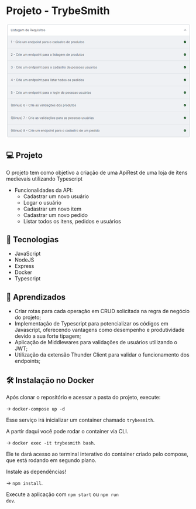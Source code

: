 # Projeto - TrybeSmith


![image](smith.png)


## 

## 💻 Projeto

O projeto tem como objetivo a criação de uma ApiRest de uma loja de itens medievais utilizando Typescript

* Funcionalidades da API: 
  - Cadastrar um novo usuário
  - Logar o usuário
  - Cadastrar um novo item
  - Cadastrar um novo pedido
  - Listar todos os itens, pedidos e usuários

## 🚀 Tecnologias

* JavaScript
* NodeJS
* Express
* Docker
* Typescript


## :memo: Aprendizados

* Criar rotas para cada operação em CRUD solicitada na regra de negócio do projeto;
* Implementação de Typescript para potencializar os códigos em Javascript,
  oferecendo vantagens como desempenho e produtividade devido a sua forte tipagem; 
* Aplicação de Middlewares para validações de usuários utilizando o JWT;
* Utilização da extensão Thunder Client para validar o funcionamento dos endpoints;


## 🛠 Instalação no Docker
Após clonar o repositório e acessar a pasta do projeto, execute:

 -> <code>docker-compose up -d</code>

Esse serviço irá inicializar um container chamado <code>trybesmith</code>.

A partir daqui você pode rodar o container via CLI.

 -> <code>docker exec -it trybesmith bash</code>.

Ele te dará acesso ao terminal interativo do container criado pelo compose, que está rodando em segundo plano.

Instale as dependências!

 -> <code>npm install</code>.

Execute a aplicação com <code>npm start</code> ou <code>npm run dev</code>.
